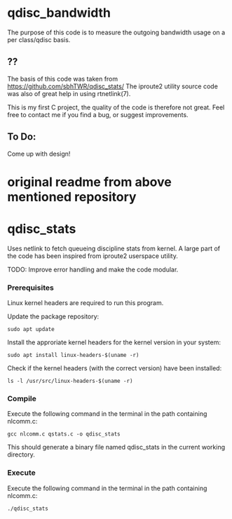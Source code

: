 # qdisc_bandwidth
The purpose of this code is to measure the outgoing bandwidth usage on a per class/qdisc basis. 



## ??
The basis of this code was taken from https://github.com/sbhTWR/qdisc_stats/
The iproute2 utility source code was also of great help in using rtnetlink(7).

This is my first C project, the quality of the code is therefore not great. Feel free to contact me if you find a bug, or suggest improvements.

## To Do: </br>
Come up with design!



# original readme from above mentioned repository
# qdisc_stats
Uses netlink to fetch queueing discipline stats from kernel. A large part of the code has been inspired from iproute2 userspace utility.

TODO: Improve error handling and make the code modular.

### Prerequisites
Linux kernel headers are required to run this program.

Update the package repository:

```sudo apt update```

Install the approriate kernel headers for the kernel version in your system:

```sudo apt install linux-headers-$(uname -r)```

Check if the kernel headers (with the correct version) have been installed:

```ls -l /usr/src/linux-headers-$(uname -r)```

### Compile
Execute the following command in the terminal in the path containing nlcomm.c:

```gcc nlcomm.c qstats.c -o qdisc_stats```

This should generate a binary file named qdisc_stats in the current working directory.

### Execute
Execute the following command in the terminal in the path containing nlcomm.c:

```./qdisc_stats```
